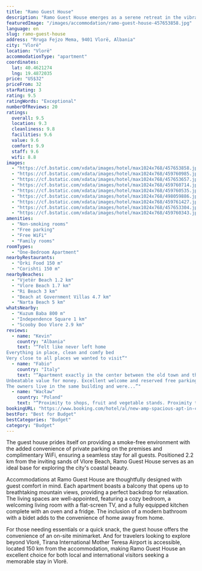 ```yaml
---
title: "Ramo Guest House"
description: "Ramo Guest House emerges as a serene retreat in the vibrant city of Vlorë, strategically positioned just moments away from the historic Independence Square and the iconic Kuzum Baba."
featuredImage: "/images/accommodation/ramo-guest-house-457653858.jpg"
language: en
slug: ramo-guest-house
address: "Rruga Fejzo Mema, 9401 Vlorë, Albania"
city: "Vlorë"
location: "Vlorë"
accommodationType: "apartment"
coordinates:
  lat: 40.4621274
  lng: 19.4872035
price: "US$32"
priceFrom: 32
starRating: 3
rating: 9.5
ratingWords: "Exceptional"
numberOfReviews: 20
ratings:
  overall: 9.5
  location: 9.3
  cleanliness: 9.8
  facilities: 9.6
  value: 9.6
  comfort: 9.9
  staff: 9.6
  wifi: 8.8
images:
  - "https://cf.bstatic.com/xdata/images/hotel/max1024x768/457653858.jpg?k=a963a6d77f5c228bcdd15c0620451332c2100cc46d603bd07cbc5e8054112346&o=&hp=1"
  - "https://cf.bstatic.com/xdata/images/hotel/max1024x768/459760985.jpg?k=1125ae4390076785e74fbf128855077626593f36ac96868e0003acab1018c1c1&o=&hp=1"
  - "https://cf.bstatic.com/xdata/images/hotel/max1024x768/457653657.jpg?k=cecd5ead28fd769287d42216d43f27572128531bc270c70a934b0ddef24123c2&o=&hp=1"
  - "https://cf.bstatic.com/xdata/images/hotel/max1024x768/459760714.jpg?k=cca1f94e9605d3af250301a7bd3d801fe5dcfa492808779c67cb57374338e581&o=&hp=1"
  - "https://cf.bstatic.com/xdata/images/hotel/max1024x768/459760535.jpg?k=f5b06e2240ca23422b05ef9b6dae436ce62a7a6e0ff30140900b4fbb5a6d451f&o=&hp=1"
  - "https://cf.bstatic.com/xdata/images/hotel/max1024x768/498059886.jpg?k=26d095c56f3c83b100e48295fe246262bd7091be0dcd70795a7ea048469ded6b&o=&hp=1"
  - "https://cf.bstatic.com/xdata/images/hotel/max1024x768/459761427.jpg?k=626f360874c9f06f0049e6197ff4c6a83c91cef4c7a588d5b674fc75a1b5792f&o=&hp=1"
  - "https://cf.bstatic.com/xdata/images/hotel/max1024x768/457653304.jpg?k=35129dc41cafa7a605f1c787986835fbd88145173b55f74956f769bcb7d6891a&o=&hp=1"
  - "https://cf.bstatic.com/xdata/images/hotel/max1024x768/459760343.jpg?k=9facc30a93287dd276047edae09030ab298b6671055e56c20bd070bd8e88de69&o=&hp=1"
amenities:
  - "Non-smoking rooms"
  - "Free parking"
  - "Free WiFi"
  - "Family rooms"
roomTypes:
  - "One-Bedroom Apartment"
nearbyRestaurants:
  - "Orki Food 150 m"
  - "Corishti 150 m"
nearbyBeaches:
  - "Vjetër Beach 1.2 km"
  - "Vlore Beach 1.7 km"
  - "Ri Beach 3 km"
  - "Beach at Government Villas 4.7 km"
  - "Narta Beach 5 km"
whatsNearby:
  - "Kuzum Baba 800 m"
  - "Independence Square 1 km"
  - "Scooby Doo Vlore 2.9 km"
reviews:
  - name: "Kevin"
    country: "Albania"
    text: "“Felt like never left home
Everything in place, clean and comfy bed
Very close to all places we wanted to visit”"
  - name: "Fabio"
    country: "Italy"
    text: "“Apartment exactly in the center between the old town and the promenade. Comfortable and with elevator.
Unbeatable value for money. Excellent welcome and reserved free parking next to the building.
The owners live in the same building and were...”"
  - name: "Wacław"
    country: "Poland"
    text: "“Proximity to shops, fruit and vegetable stands. Proximity to the main promenade. Private parking space.”"
bookingURL: "https://www.booking.com/hotel/al/new-amp-spacious-apt-in-citys-heart.en-gb.html?aid=8035640"
bestFor: "Best for Budget"
bestCategories: "Budget"
category: "Budget"
---
```


The guest house prides itself on providing a smoke-free environment with the added convenience of private parking on the premises and complimentary WiFi, ensuring a seamless stay for all guests. Positioned 2.2 km from the inviting sands of Vlore Beach, Ramo Guest House serves as an ideal base for exploring the city's coastal beauty.

Accommodations at Ramo Guest House are thoughtfully designed with guest comfort in mind. Each apartment boasts a balcony that opens up to breathtaking mountain views, providing a perfect backdrop for relaxation. The living spaces are well-appointed, featuring a cozy bedroom, a welcoming living room with a flat-screen TV, and a fully equipped kitchen complete with an oven and a fridge. The inclusion of a modern bathroom with a bidet adds to the convenience of home away from home.

For those needing essentials or a quick snack, the guest house offers the convenience of an on-site minimarket. And for travelers looking to explore beyond Vlorë, Tirana International Mother Teresa Airport is accessible, located 150 km from the accommodation, making Ramo Guest House an excellent choice for both local and international visitors seeking a memorable stay in Vlorë.